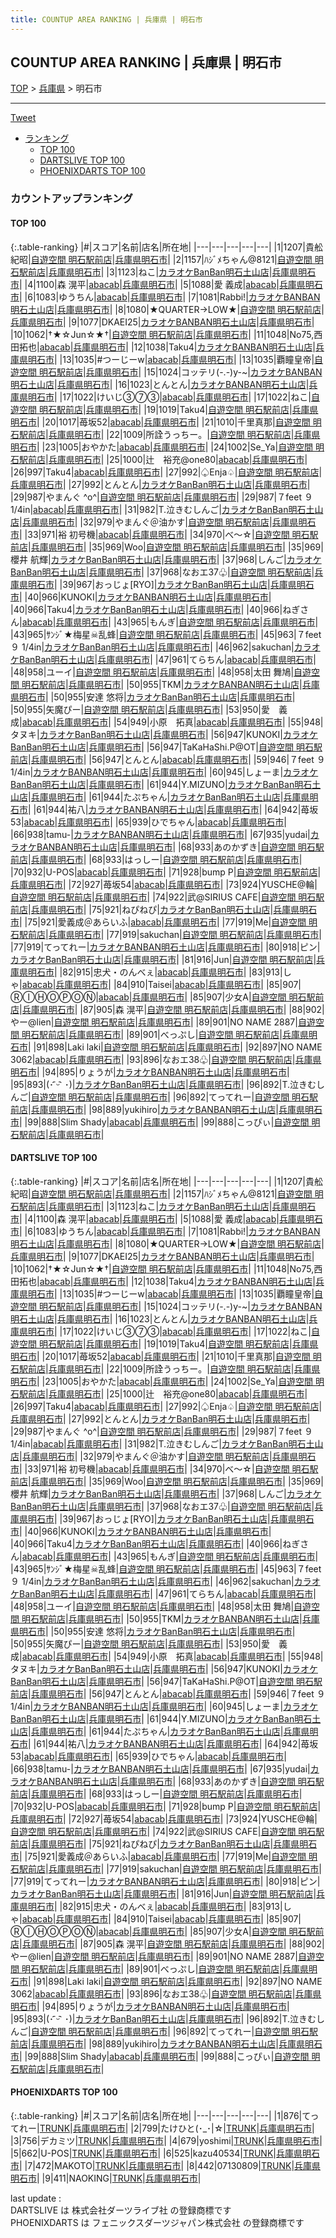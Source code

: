 ```yaml
---
title: COUNTUP AREA RANKING | 兵庫県 | 明石市
---
```

## COUNTUP AREA RANKING | 兵庫県 | 明石市

[TOP](/darts/rank/) > [兵庫県](/darts/rank/兵庫県/) > 明石市

___

<a href="https://twitter.com/share?ref_src=twsrc%5Etfw" data-text="COUNTUP AREA RANKING | 兵庫県明石市" class="twitter-share-button" data-hashtags="DARTSLIVE,PHOENIXDARTS,darts,ダーツ" data-show-count="false">Tweet</a>

* [ランキング](#カウントアップランキング)
    * [TOP 100](#top-100)
    * [DARTSLIVE TOP 100](#dartslive-top-100)
    * [PHOENIXDARTS TOP 100](#phoenixdarts-top-100)

### カウントアップランキング

#### TOP 100



{:.table-ranking}
|#|スコア|名前|店名|所在地|
|---|---|---|---|---|
|1|1207|<span class="rank-name-dl">貴舩紀昭</span>|<a href="https://search.dartslive.com/jp/shop/cf31be5b9eb2e6595f9f3321c1147265">自遊空間 明石駅前店</a>|<a href="/darts/rank/兵庫県/明石市">兵庫県明石市</a>|
|2|1157|<span class="rank-name-dl">ﾊｼﾞﾒちゃん@8121</span>|<a href="https://search.dartslive.com/jp/shop/cf31be5b9eb2e6595f9f3321c1147265">自遊空間 明石駅前店</a>|<a href="/darts/rank/兵庫県/明石市">兵庫県明石市</a>|
|3|1123|<span class="rank-name-dl">ねこ</span>|<a href="https://search.dartslive.com/jp/shop/b8350ee990ae59d50d9b047a20a7ba1e">カラオケBanBan明石土山店</a>|<a href="/darts/rank/兵庫県/明石市">兵庫県明石市</a>|
|4|1100|<span class="rank-name-dl">森 滉平</span>|<a href="https://search.dartslive.com/jp/shop/890ea0449c89582f58d385ea46352d8f">abacab</a>|<a href="/darts/rank/兵庫県/明石市">兵庫県明石市</a>|
|5|1088|<span class="rank-name-dl">愛 義成</span>|<a href="https://search.dartslive.com/jp/shop/890ea0449c89582f58d385ea46352d8f">abacab</a>|<a href="/darts/rank/兵庫県/明石市">兵庫県明石市</a>|
|6|1083|<span class="rank-name-dl">ゆうちん</span>|<a href="https://search.dartslive.com/jp/shop/890ea0449c89582f58d385ea46352d8f">abacab</a>|<a href="/darts/rank/兵庫県/明石市">兵庫県明石市</a>|
|7|1081|<span class="rank-name-dl">Rabbi!</span>|<a href="https://search.dartslive.com/jp/shop/b8350ee990ae59d50d9b047a20a7ba1e">カラオケBANBAN明石土山店</a>|<a href="/darts/rank/兵庫県/明石市">兵庫県明石市</a>|
|8|1080|<span class="rank-name-dl">★QUARTER→LOW★</span>|<a href="https://search.dartslive.com/jp/shop/cf31be5b9eb2e6595f9f3321c1147265">自遊空間 明石駅前店</a>|<a href="/darts/rank/兵庫県/明石市">兵庫県明石市</a>|
|9|1077|<span class="rank-name-dl">DKAEI25</span>|<a href="https://search.dartslive.com/jp/shop/b8350ee990ae59d50d9b047a20a7ba1e">カラオケBANBAN明石土山店</a>|<a href="/darts/rank/兵庫県/明石市">兵庫県明石市</a>|
|10|1062|<span class="rank-name-dl">†★☆Jun☆★†</span>|<a href="https://search.dartslive.com/jp/shop/cf31be5b9eb2e6595f9f3321c1147265">自遊空間 明石駅前店</a>|<a href="/darts/rank/兵庫県/明石市">兵庫県明石市</a>|
|11|1048|<span class="rank-name-dl">No75,西田拓也</span>|<a href="https://search.dartslive.com/jp/shop/890ea0449c89582f58d385ea46352d8f">abacab</a>|<a href="/darts/rank/兵庫県/明石市">兵庫県明石市</a>|
|12|1038|<span class="rank-name-dl">Taku4</span>|<a href="https://search.dartslive.com/jp/shop/b8350ee990ae59d50d9b047a20a7ba1e">カラオケBANBAN明石土山店</a>|<a href="/darts/rank/兵庫県/明石市">兵庫県明石市</a>|
|13|1035|<span class="rank-name-dl">#つーじーw</span>|<a href="https://search.dartslive.com/jp/shop/890ea0449c89582f58d385ea46352d8f">abacab</a>|<a href="/darts/rank/兵庫県/明石市">兵庫県明石市</a>|
|13|1035|<span class="rank-name-dl">覇瞳皇帝</span>|<a href="https://search.dartslive.com/jp/shop/cf31be5b9eb2e6595f9f3321c1147265">自遊空間 明石駅前店</a>|<a href="/darts/rank/兵庫県/明石市">兵庫県明石市</a>|
|15|1024|<span class="rank-name-dl">コッテリ(-.-)y-~</span>|<a href="https://search.dartslive.com/jp/shop/b8350ee990ae59d50d9b047a20a7ba1e">カラオケBANBAN明石土山店</a>|<a href="/darts/rank/兵庫県/明石市">兵庫県明石市</a>|
|16|1023|<span class="rank-name-dl">とんとん</span>|<a href="https://search.dartslive.com/jp/shop/b8350ee990ae59d50d9b047a20a7ba1e">カラオケBANBAN明石土山店</a>|<a href="/darts/rank/兵庫県/明石市">兵庫県明石市</a>|
|17|1022|<span class="rank-name-dl">けいじ③⑦③</span>|<a href="https://search.dartslive.com/jp/shop/890ea0449c89582f58d385ea46352d8f">abacab</a>|<a href="/darts/rank/兵庫県/明石市">兵庫県明石市</a>|
|17|1022|<span class="rank-name-dl">ねこ</span>|<a href="https://search.dartslive.com/jp/shop/cf31be5b9eb2e6595f9f3321c1147265">自遊空間 明石駅前店</a>|<a href="/darts/rank/兵庫県/明石市">兵庫県明石市</a>|
|19|1019|<span class="rank-name-dl">Taku4</span>|<a href="https://search.dartslive.com/jp/shop/cf31be5b9eb2e6595f9f3321c1147265">自遊空間 明石駅前店</a>|<a href="/darts/rank/兵庫県/明石市">兵庫県明石市</a>|
|20|1017|<span class="rank-name-dl">苺坂52</span>|<a href="https://search.dartslive.com/jp/shop/890ea0449c89582f58d385ea46352d8f">abacab</a>|<a href="/darts/rank/兵庫県/明石市">兵庫県明石市</a>|
|21|1010|<span class="rank-name-dl">千里真那</span>|<a href="https://search.dartslive.com/jp/shop/cf31be5b9eb2e6595f9f3321c1147265">自遊空間 明石駅前店</a>|<a href="/darts/rank/兵庫県/明石市">兵庫県明石市</a>|
|22|1009|<span class="rank-name-dl">所詮うっちー。</span>|<a href="https://search.dartslive.com/jp/shop/cf31be5b9eb2e6595f9f3321c1147265">自遊空間 明石駅前店</a>|<a href="/darts/rank/兵庫県/明石市">兵庫県明石市</a>|
|23|1005|<span class="rank-name-dl">おやかた</span>|<a href="https://search.dartslive.com/jp/shop/890ea0449c89582f58d385ea46352d8f">abacab</a>|<a href="/darts/rank/兵庫県/明石市">兵庫県明石市</a>|
|24|1002|<span class="rank-name-dl">Se_Ya</span>|<a href="https://search.dartslive.com/jp/shop/cf31be5b9eb2e6595f9f3321c1147265">自遊空間 明石駅前店</a>|<a href="/darts/rank/兵庫県/明石市">兵庫県明石市</a>|
|25|1000|<span class="rank-name-dl">辻　裕充@one80</span>|<a href="https://search.dartslive.com/jp/shop/890ea0449c89582f58d385ea46352d8f">abacab</a>|<a href="/darts/rank/兵庫県/明石市">兵庫県明石市</a>|
|26|997|<span class="rank-name-dl">Taku4</span>|<a href="https://search.dartslive.com/jp/shop/890ea0449c89582f58d385ea46352d8f">abacab</a>|<a href="/darts/rank/兵庫県/明石市">兵庫県明石市</a>|
|27|992|<span class="rank-name-dl">♤Enja♤</span>|<a href="https://search.dartslive.com/jp/shop/cf31be5b9eb2e6595f9f3321c1147265">自遊空間 明石駅前店</a>|<a href="/darts/rank/兵庫県/明石市">兵庫県明石市</a>|
|27|992|<span class="rank-name-dl">とんとん</span>|<a href="https://search.dartslive.com/jp/shop/b8350ee990ae59d50d9b047a20a7ba1e">カラオケBanBan明石土山店</a>|<a href="/darts/rank/兵庫県/明石市">兵庫県明石市</a>|
|29|987|<span class="rank-name-dl">やまんぐ ^o^</span>|<a href="https://search.dartslive.com/jp/shop/cf31be5b9eb2e6595f9f3321c1147265">自遊空間 明石駅前店</a>|<a href="/darts/rank/兵庫県/明石市">兵庫県明石市</a>|
|29|987|<span class="rank-name-dl">７feet ９ 1/4in</span>|<a href="https://search.dartslive.com/jp/shop/890ea0449c89582f58d385ea46352d8f">abacab</a>|<a href="/darts/rank/兵庫県/明石市">兵庫県明石市</a>|
|31|982|<span class="rank-name-dl">T.泣きむしんご</span>|<a href="https://search.dartslive.com/jp/shop/b8350ee990ae59d50d9b047a20a7ba1e">カラオケBanBan明石土山店</a>|<a href="/darts/rank/兵庫県/明石市">兵庫県明石市</a>|
|32|979|<span class="rank-name-dl">やまんぐ＠油かす</span>|<a href="https://search.dartslive.com/jp/shop/cf31be5b9eb2e6595f9f3321c1147265">自遊空間 明石駅前店</a>|<a href="/darts/rank/兵庫県/明石市">兵庫県明石市</a>|
|33|971|<span class="rank-name-dl">裕 初号機</span>|<a href="https://search.dartslive.com/jp/shop/890ea0449c89582f58d385ea46352d8f">abacab</a>|<a href="/darts/rank/兵庫県/明石市">兵庫県明石市</a>|
|34|970|<span class="rank-name-dl">べ～☆</span>|<a href="https://search.dartslive.com/jp/shop/cf31be5b9eb2e6595f9f3321c1147265">自遊空間 明石駅前店</a>|<a href="/darts/rank/兵庫県/明石市">兵庫県明石市</a>|
|35|969|<span class="rank-name-dl">Woo</span>|<a href="https://search.dartslive.com/jp/shop/cf31be5b9eb2e6595f9f3321c1147265">自遊空間 明石駅前店</a>|<a href="/darts/rank/兵庫県/明石市">兵庫県明石市</a>|
|35|969|<span class="rank-name-dl">櫻井 航輝</span>|<a href="https://search.dartslive.com/jp/shop/b8350ee990ae59d50d9b047a20a7ba1e">カラオケBanBan明石土山店</a>|<a href="/darts/rank/兵庫県/明石市">兵庫県明石市</a>|
|37|968|<span class="rank-name-dl">しんご</span>|<a href="https://search.dartslive.com/jp/shop/b8350ee990ae59d50d9b047a20a7ba1e">カラオケBanBan明石土山店</a>|<a href="/darts/rank/兵庫県/明石市">兵庫県明石市</a>|
|37|968|<span class="rank-name-dl">なおエ37♧</span>|<a href="https://search.dartslive.com/jp/shop/cf31be5b9eb2e6595f9f3321c1147265">自遊空間 明石駅前店</a>|<a href="/darts/rank/兵庫県/明石市">兵庫県明石市</a>|
|39|967|<span class="rank-name-dl">おっじょ[RYO]</span>|<a href="https://search.dartslive.com/jp/shop/b8350ee990ae59d50d9b047a20a7ba1e">カラオケBanBan明石土山店</a>|<a href="/darts/rank/兵庫県/明石市">兵庫県明石市</a>|
|40|966|<span class="rank-name-dl">KUNOKI</span>|<a href="https://search.dartslive.com/jp/shop/b8350ee990ae59d50d9b047a20a7ba1e">カラオケBANBAN明石土山店</a>|<a href="/darts/rank/兵庫県/明石市">兵庫県明石市</a>|
|40|966|<span class="rank-name-dl">Taku4</span>|<a href="https://search.dartslive.com/jp/shop/b8350ee990ae59d50d9b047a20a7ba1e">カラオケBanBan明石土山店</a>|<a href="/darts/rank/兵庫県/明石市">兵庫県明石市</a>|
|40|966|<span class="rank-name-dl">ねぎさん</span>|<a href="https://search.dartslive.com/jp/shop/890ea0449c89582f58d385ea46352d8f">abacab</a>|<a href="/darts/rank/兵庫県/明石市">兵庫県明石市</a>|
|43|965|<span class="rank-name-dl">もんぎ</span>|<a href="https://search.dartslive.com/jp/shop/cf31be5b9eb2e6595f9f3321c1147265">自遊空間 明石駅前店</a>|<a href="/darts/rank/兵庫県/明石市">兵庫県明石市</a>|
|43|965|<span class="rank-name-dl">ｻﾝｼﾞ★梅星☠乱蜂</span>|<a href="https://search.dartslive.com/jp/shop/cf31be5b9eb2e6595f9f3321c1147265">自遊空間 明石駅前店</a>|<a href="/darts/rank/兵庫県/明石市">兵庫県明石市</a>|
|45|963|<span class="rank-name-dl">７feet ９ 1/4in</span>|<a href="https://search.dartslive.com/jp/shop/b8350ee990ae59d50d9b047a20a7ba1e">カラオケBanBan明石土山店</a>|<a href="/darts/rank/兵庫県/明石市">兵庫県明石市</a>|
|46|962|<span class="rank-name-dl">sakuchan</span>|<a href="https://search.dartslive.com/jp/shop/b8350ee990ae59d50d9b047a20a7ba1e">カラオケBanBan明石土山店</a>|<a href="/darts/rank/兵庫県/明石市">兵庫県明石市</a>|
|47|961|<span class="rank-name-dl">てらちん</span>|<a href="https://search.dartslive.com/jp/shop/890ea0449c89582f58d385ea46352d8f">abacab</a>|<a href="/darts/rank/兵庫県/明石市">兵庫県明石市</a>|
|48|958|<span class="rank-name-dl">ユーイ</span>|<a href="https://search.dartslive.com/jp/shop/cf31be5b9eb2e6595f9f3321c1147265">自遊空間 明石駅前店</a>|<a href="/darts/rank/兵庫県/明石市">兵庫県明石市</a>|
|48|958|<span class="rank-name-dl">太田 舞鳩</span>|<a href="https://search.dartslive.com/jp/shop/cf31be5b9eb2e6595f9f3321c1147265">自遊空間 明石駅前店</a>|<a href="/darts/rank/兵庫県/明石市">兵庫県明石市</a>|
|50|955|<span class="rank-name-dl">TKM</span>|<a href="https://search.dartslive.com/jp/shop/b8350ee990ae59d50d9b047a20a7ba1e">カラオケBANBAN明石土山店</a>|<a href="/darts/rank/兵庫県/明石市">兵庫県明石市</a>|
|50|955|<span class="rank-name-dl">安達 悠将</span>|<a href="https://search.dartslive.com/jp/shop/b8350ee990ae59d50d9b047a20a7ba1e">カラオケBanBan明石土山店</a>|<a href="/darts/rank/兵庫県/明石市">兵庫県明石市</a>|
|50|955|<span class="rank-name-dl">矢魔ぴー</span>|<a href="https://search.dartslive.com/jp/shop/cf31be5b9eb2e6595f9f3321c1147265">自遊空間 明石駅前店</a>|<a href="/darts/rank/兵庫県/明石市">兵庫県明石市</a>|
|53|950|<span class="rank-name-dl">愛　義成</span>|<a href="https://search.dartslive.com/jp/shop/890ea0449c89582f58d385ea46352d8f">abacab</a>|<a href="/darts/rank/兵庫県/明石市">兵庫県明石市</a>|
|54|949|<span class="rank-name-dl">小原　拓真</span>|<a href="https://search.dartslive.com/jp/shop/890ea0449c89582f58d385ea46352d8f">abacab</a>|<a href="/darts/rank/兵庫県/明石市">兵庫県明石市</a>|
|55|948|<span class="rank-name-dl">タヌキ</span>|<a href="https://search.dartslive.com/jp/shop/b8350ee990ae59d50d9b047a20a7ba1e">カラオケBanBan明石土山店</a>|<a href="/darts/rank/兵庫県/明石市">兵庫県明石市</a>|
|56|947|<span class="rank-name-dl">KUNOKI</span>|<a href="https://search.dartslive.com/jp/shop/b8350ee990ae59d50d9b047a20a7ba1e">カラオケBanBan明石土山店</a>|<a href="/darts/rank/兵庫県/明石市">兵庫県明石市</a>|
|56|947|<span class="rank-name-dl">TaKaHaShi.P@OT</span>|<a href="https://search.dartslive.com/jp/shop/cf31be5b9eb2e6595f9f3321c1147265">自遊空間 明石駅前店</a>|<a href="/darts/rank/兵庫県/明石市">兵庫県明石市</a>|
|56|947|<span class="rank-name-dl">とんとん</span>|<a href="https://search.dartslive.com/jp/shop/890ea0449c89582f58d385ea46352d8f">abacab</a>|<a href="/darts/rank/兵庫県/明石市">兵庫県明石市</a>|
|59|946|<span class="rank-name-dl">７feet ９ 1/4in</span>|<a href="https://search.dartslive.com/jp/shop/b8350ee990ae59d50d9b047a20a7ba1e">カラオケBANBAN明石土山店</a>|<a href="/darts/rank/兵庫県/明石市">兵庫県明石市</a>|
|60|945|<span class="rank-name-dl">しょーま</span>|<a href="https://search.dartslive.com/jp/shop/b8350ee990ae59d50d9b047a20a7ba1e">カラオケBanBan明石土山店</a>|<a href="/darts/rank/兵庫県/明石市">兵庫県明石市</a>|
|61|944|<span class="rank-name-dl">Y.MIZUNO</span>|<a href="https://search.dartslive.com/jp/shop/b8350ee990ae59d50d9b047a20a7ba1e">カラオケBanBan明石土山店</a>|<a href="/darts/rank/兵庫県/明石市">兵庫県明石市</a>|
|61|944|<span class="rank-name-dl">たぷちゃん</span>|<a href="https://search.dartslive.com/jp/shop/b8350ee990ae59d50d9b047a20a7ba1e">カラオケBanBan明石土山店</a>|<a href="/darts/rank/兵庫県/明石市">兵庫県明石市</a>|
|61|944|<span class="rank-name-dl">祐八</span>|<a href="https://search.dartslive.com/jp/shop/b8350ee990ae59d50d9b047a20a7ba1e">カラオケBANBAN明石土山店</a>|<a href="/darts/rank/兵庫県/明石市">兵庫県明石市</a>|
|64|942|<span class="rank-name-dl">苺坂53</span>|<a href="https://search.dartslive.com/jp/shop/890ea0449c89582f58d385ea46352d8f">abacab</a>|<a href="/darts/rank/兵庫県/明石市">兵庫県明石市</a>|
|65|939|<span class="rank-name-dl">ひでちゃん</span>|<a href="https://search.dartslive.com/jp/shop/890ea0449c89582f58d385ea46352d8f">abacab</a>|<a href="/darts/rank/兵庫県/明石市">兵庫県明石市</a>|
|66|938|<span class="rank-name-dl">tamu-</span>|<a href="https://search.dartslive.com/jp/shop/b8350ee990ae59d50d9b047a20a7ba1e">カラオケBANBAN明石土山店</a>|<a href="/darts/rank/兵庫県/明石市">兵庫県明石市</a>|
|67|935|<span class="rank-name-dl">yudai</span>|<a href="https://search.dartslive.com/jp/shop/b8350ee990ae59d50d9b047a20a7ba1e">カラオケBANBAN明石土山店</a>|<a href="/darts/rank/兵庫県/明石市">兵庫県明石市</a>|
|68|933|<span class="rank-name-dl">あのかずき</span>|<a href="https://search.dartslive.com/jp/shop/cf31be5b9eb2e6595f9f3321c1147265">自遊空間 明石駅前店</a>|<a href="/darts/rank/兵庫県/明石市">兵庫県明石市</a>|
|68|933|<span class="rank-name-dl">はっしー</span>|<a href="https://search.dartslive.com/jp/shop/cf31be5b9eb2e6595f9f3321c1147265">自遊空間 明石駅前店</a>|<a href="/darts/rank/兵庫県/明石市">兵庫県明石市</a>|
|70|932|<span class="rank-name-dl">U-POS</span>|<a href="https://search.dartslive.com/jp/shop/890ea0449c89582f58d385ea46352d8f">abacab</a>|<a href="/darts/rank/兵庫県/明石市">兵庫県明石市</a>|
|71|928|<span class="rank-name-dl">bump P</span>|<a href="https://search.dartslive.com/jp/shop/cf31be5b9eb2e6595f9f3321c1147265">自遊空間 明石駅前店</a>|<a href="/darts/rank/兵庫県/明石市">兵庫県明石市</a>|
|72|927|<span class="rank-name-dl">苺坂54</span>|<a href="https://search.dartslive.com/jp/shop/890ea0449c89582f58d385ea46352d8f">abacab</a>|<a href="/darts/rank/兵庫県/明石市">兵庫県明石市</a>|
|73|924|<span class="rank-name-dl">YUSCHE@輪</span>|<a href="https://search.dartslive.com/jp/shop/cf31be5b9eb2e6595f9f3321c1147265">自遊空間 明石駅前店</a>|<a href="/darts/rank/兵庫県/明石市">兵庫県明石市</a>|
|74|922|<span class="rank-name-dl">武@SIRIUS CAFE</span>|<a href="https://search.dartslive.com/jp/shop/cf31be5b9eb2e6595f9f3321c1147265">自遊空間 明石駅前店</a>|<a href="/darts/rank/兵庫県/明石市">兵庫県明石市</a>|
|75|921|<span class="rank-name-dl">ねぴねぴ</span>|<a href="https://search.dartslive.com/jp/shop/b8350ee990ae59d50d9b047a20a7ba1e">カラオケBanBan明石土山店</a>|<a href="/darts/rank/兵庫県/明石市">兵庫県明石市</a>|
|75|921|<span class="rank-name-dl">愛義成＠あらいふ</span>|<a href="https://search.dartslive.com/jp/shop/890ea0449c89582f58d385ea46352d8f">abacab</a>|<a href="/darts/rank/兵庫県/明石市">兵庫県明石市</a>|
|77|919|<span class="rank-name-dl">Me</span>|<a href="https://search.dartslive.com/jp/shop/cf31be5b9eb2e6595f9f3321c1147265">自遊空間 明石駅前店</a>|<a href="/darts/rank/兵庫県/明石市">兵庫県明石市</a>|
|77|919|<span class="rank-name-dl">sakuchan</span>|<a href="https://search.dartslive.com/jp/shop/cf31be5b9eb2e6595f9f3321c1147265">自遊空間 明石駅前店</a>|<a href="/darts/rank/兵庫県/明石市">兵庫県明石市</a>|
|77|919|<span class="rank-name-dl">てってれー</span>|<a href="https://search.dartslive.com/jp/shop/b8350ee990ae59d50d9b047a20a7ba1e">カラオケBANBAN明石土山店</a>|<a href="/darts/rank/兵庫県/明石市">兵庫県明石市</a>|
|80|918|<span class="rank-name-dl">ピン</span>|<a href="https://search.dartslive.com/jp/shop/b8350ee990ae59d50d9b047a20a7ba1e">カラオケBanBan明石土山店</a>|<a href="/darts/rank/兵庫県/明石市">兵庫県明石市</a>|
|81|916|<span class="rank-name-dl">Jun</span>|<a href="https://search.dartslive.com/jp/shop/cf31be5b9eb2e6595f9f3321c1147265">自遊空間 明石駅前店</a>|<a href="/darts/rank/兵庫県/明石市">兵庫県明石市</a>|
|82|915|<span class="rank-name-dl">忠犬・のんべぇ</span>|<a href="https://search.dartslive.com/jp/shop/890ea0449c89582f58d385ea46352d8f">abacab</a>|<a href="/darts/rank/兵庫県/明石市">兵庫県明石市</a>|
|83|913|<span class="rank-name-dl">しゃ</span>|<a href="https://search.dartslive.com/jp/shop/890ea0449c89582f58d385ea46352d8f">abacab</a>|<a href="/darts/rank/兵庫県/明石市">兵庫県明石市</a>|
|84|910|<span class="rank-name-dl">Taisei</span>|<a href="https://search.dartslive.com/jp/shop/890ea0449c89582f58d385ea46352d8f">abacab</a>|<a href="/darts/rank/兵庫県/明石市">兵庫県明石市</a>|
|85|907|<span class="rank-name-dl">ⓇⒾⒽⓄⓅⓄⓃ</span>|<a href="https://search.dartslive.com/jp/shop/890ea0449c89582f58d385ea46352d8f">abacab</a>|<a href="/darts/rank/兵庫県/明石市">兵庫県明石市</a>|
|85|907|<span class="rank-name-dl">少女A</span>|<a href="https://search.dartslive.com/jp/shop/cf31be5b9eb2e6595f9f3321c1147265">自遊空間 明石駅前店</a>|<a href="/darts/rank/兵庫県/明石市">兵庫県明石市</a>|
|87|905|<span class="rank-name-dl">森 滉平</span>|<a href="https://search.dartslive.com/jp/shop/cf31be5b9eb2e6595f9f3321c1147265">自遊空間 明石駅前店</a>|<a href="/darts/rank/兵庫県/明石市">兵庫県明石市</a>|
|88|902|<span class="rank-name-dl">やー@lien</span>|<a href="https://search.dartslive.com/jp/shop/cf31be5b9eb2e6595f9f3321c1147265">自遊空間 明石駅前店</a>|<a href="/darts/rank/兵庫県/明石市">兵庫県明石市</a>|
|89|901|<span class="rank-name-dl">NO NAME 2887</span>|<a href="https://search.dartslive.com/jp/shop/cf31be5b9eb2e6595f9f3321c1147265">自遊空間 明石駅前店</a>|<a href="/darts/rank/兵庫県/明石市">兵庫県明石市</a>|
|89|901|<span class="rank-name-dl">べっぷし</span>|<a href="https://search.dartslive.com/jp/shop/cf31be5b9eb2e6595f9f3321c1147265">自遊空間 明石駅前店</a>|<a href="/darts/rank/兵庫県/明石市">兵庫県明石市</a>|
|91|898|<span class="rank-name-dl">Laki laki</span>|<a href="https://search.dartslive.com/jp/shop/cf31be5b9eb2e6595f9f3321c1147265">自遊空間 明石駅前店</a>|<a href="/darts/rank/兵庫県/明石市">兵庫県明石市</a>|
|92|897|<span class="rank-name-dl">NO NAME 3062</span>|<a href="https://search.dartslive.com/jp/shop/890ea0449c89582f58d385ea46352d8f">abacab</a>|<a href="/darts/rank/兵庫県/明石市">兵庫県明石市</a>|
|93|896|<span class="rank-name-dl">なおエ38♧</span>|<a href="https://search.dartslive.com/jp/shop/cf31be5b9eb2e6595f9f3321c1147265">自遊空間 明石駅前店</a>|<a href="/darts/rank/兵庫県/明石市">兵庫県明石市</a>|
|94|895|<span class="rank-name-dl">りょうが</span>|<a href="https://search.dartslive.com/jp/shop/b8350ee990ae59d50d9b047a20a7ba1e">カラオケBANBAN明石土山店</a>|<a href="/darts/rank/兵庫県/明石市">兵庫県明石市</a>|
|95|893|<span class="rank-name-dl">(･ ᷇ᵕ ᷆ ･)</span>|<a href="https://search.dartslive.com/jp/shop/b8350ee990ae59d50d9b047a20a7ba1e">カラオケBanBan明石土山店</a>|<a href="/darts/rank/兵庫県/明石市">兵庫県明石市</a>|
|96|892|<span class="rank-name-dl">T.泣きむしんご</span>|<a href="https://search.dartslive.com/jp/shop/cf31be5b9eb2e6595f9f3321c1147265">自遊空間 明石駅前店</a>|<a href="/darts/rank/兵庫県/明石市">兵庫県明石市</a>|
|96|892|<span class="rank-name-dl">てってれー</span>|<a href="https://search.dartslive.com/jp/shop/cf31be5b9eb2e6595f9f3321c1147265">自遊空間 明石駅前店</a>|<a href="/darts/rank/兵庫県/明石市">兵庫県明石市</a>|
|98|889|<span class="rank-name-dl">yukihiro</span>|<a href="https://search.dartslive.com/jp/shop/b8350ee990ae59d50d9b047a20a7ba1e">カラオケBANBAN明石土山店</a>|<a href="/darts/rank/兵庫県/明石市">兵庫県明石市</a>|
|99|888|<span class="rank-name-dl">Slim Shady</span>|<a href="https://search.dartslive.com/jp/shop/890ea0449c89582f58d385ea46352d8f">abacab</a>|<a href="/darts/rank/兵庫県/明石市">兵庫県明石市</a>|
|99|888|<span class="rank-name-dl">こっぴぃ</span>|<a href="https://search.dartslive.com/jp/shop/cf31be5b9eb2e6595f9f3321c1147265">自遊空間 明石駅前店</a>|<a href="/darts/rank/兵庫県/明石市">兵庫県明石市</a>|


#### DARTSLIVE TOP 100



{:.table-ranking}
|#|スコア|名前|店名|所在地|
|---|---|---|---|---|
|1|1207|<span class="rank-name-dl">貴舩紀昭</span>|<a href="https://search.dartslive.com/jp/shop/cf31be5b9eb2e6595f9f3321c1147265">自遊空間 明石駅前店</a>|<a href="/darts/rank/兵庫県/明石市">兵庫県明石市</a>|
|2|1157|<span class="rank-name-dl">ﾊｼﾞﾒちゃん@8121</span>|<a href="https://search.dartslive.com/jp/shop/cf31be5b9eb2e6595f9f3321c1147265">自遊空間 明石駅前店</a>|<a href="/darts/rank/兵庫県/明石市">兵庫県明石市</a>|
|3|1123|<span class="rank-name-dl">ねこ</span>|<a href="https://search.dartslive.com/jp/shop/b8350ee990ae59d50d9b047a20a7ba1e">カラオケBanBan明石土山店</a>|<a href="/darts/rank/兵庫県/明石市">兵庫県明石市</a>|
|4|1100|<span class="rank-name-dl">森 滉平</span>|<a href="https://search.dartslive.com/jp/shop/890ea0449c89582f58d385ea46352d8f">abacab</a>|<a href="/darts/rank/兵庫県/明石市">兵庫県明石市</a>|
|5|1088|<span class="rank-name-dl">愛 義成</span>|<a href="https://search.dartslive.com/jp/shop/890ea0449c89582f58d385ea46352d8f">abacab</a>|<a href="/darts/rank/兵庫県/明石市">兵庫県明石市</a>|
|6|1083|<span class="rank-name-dl">ゆうちん</span>|<a href="https://search.dartslive.com/jp/shop/890ea0449c89582f58d385ea46352d8f">abacab</a>|<a href="/darts/rank/兵庫県/明石市">兵庫県明石市</a>|
|7|1081|<span class="rank-name-dl">Rabbi!</span>|<a href="https://search.dartslive.com/jp/shop/b8350ee990ae59d50d9b047a20a7ba1e">カラオケBANBAN明石土山店</a>|<a href="/darts/rank/兵庫県/明石市">兵庫県明石市</a>|
|8|1080|<span class="rank-name-dl">★QUARTER→LOW★</span>|<a href="https://search.dartslive.com/jp/shop/cf31be5b9eb2e6595f9f3321c1147265">自遊空間 明石駅前店</a>|<a href="/darts/rank/兵庫県/明石市">兵庫県明石市</a>|
|9|1077|<span class="rank-name-dl">DKAEI25</span>|<a href="https://search.dartslive.com/jp/shop/b8350ee990ae59d50d9b047a20a7ba1e">カラオケBANBAN明石土山店</a>|<a href="/darts/rank/兵庫県/明石市">兵庫県明石市</a>|
|10|1062|<span class="rank-name-dl">†★☆Jun☆★†</span>|<a href="https://search.dartslive.com/jp/shop/cf31be5b9eb2e6595f9f3321c1147265">自遊空間 明石駅前店</a>|<a href="/darts/rank/兵庫県/明石市">兵庫県明石市</a>|
|11|1048|<span class="rank-name-dl">No75,西田拓也</span>|<a href="https://search.dartslive.com/jp/shop/890ea0449c89582f58d385ea46352d8f">abacab</a>|<a href="/darts/rank/兵庫県/明石市">兵庫県明石市</a>|
|12|1038|<span class="rank-name-dl">Taku4</span>|<a href="https://search.dartslive.com/jp/shop/b8350ee990ae59d50d9b047a20a7ba1e">カラオケBANBAN明石土山店</a>|<a href="/darts/rank/兵庫県/明石市">兵庫県明石市</a>|
|13|1035|<span class="rank-name-dl">#つーじーw</span>|<a href="https://search.dartslive.com/jp/shop/890ea0449c89582f58d385ea46352d8f">abacab</a>|<a href="/darts/rank/兵庫県/明石市">兵庫県明石市</a>|
|13|1035|<span class="rank-name-dl">覇瞳皇帝</span>|<a href="https://search.dartslive.com/jp/shop/cf31be5b9eb2e6595f9f3321c1147265">自遊空間 明石駅前店</a>|<a href="/darts/rank/兵庫県/明石市">兵庫県明石市</a>|
|15|1024|<span class="rank-name-dl">コッテリ(-.-)y-~</span>|<a href="https://search.dartslive.com/jp/shop/b8350ee990ae59d50d9b047a20a7ba1e">カラオケBANBAN明石土山店</a>|<a href="/darts/rank/兵庫県/明石市">兵庫県明石市</a>|
|16|1023|<span class="rank-name-dl">とんとん</span>|<a href="https://search.dartslive.com/jp/shop/b8350ee990ae59d50d9b047a20a7ba1e">カラオケBANBAN明石土山店</a>|<a href="/darts/rank/兵庫県/明石市">兵庫県明石市</a>|
|17|1022|<span class="rank-name-dl">けいじ③⑦③</span>|<a href="https://search.dartslive.com/jp/shop/890ea0449c89582f58d385ea46352d8f">abacab</a>|<a href="/darts/rank/兵庫県/明石市">兵庫県明石市</a>|
|17|1022|<span class="rank-name-dl">ねこ</span>|<a href="https://search.dartslive.com/jp/shop/cf31be5b9eb2e6595f9f3321c1147265">自遊空間 明石駅前店</a>|<a href="/darts/rank/兵庫県/明石市">兵庫県明石市</a>|
|19|1019|<span class="rank-name-dl">Taku4</span>|<a href="https://search.dartslive.com/jp/shop/cf31be5b9eb2e6595f9f3321c1147265">自遊空間 明石駅前店</a>|<a href="/darts/rank/兵庫県/明石市">兵庫県明石市</a>|
|20|1017|<span class="rank-name-dl">苺坂52</span>|<a href="https://search.dartslive.com/jp/shop/890ea0449c89582f58d385ea46352d8f">abacab</a>|<a href="/darts/rank/兵庫県/明石市">兵庫県明石市</a>|
|21|1010|<span class="rank-name-dl">千里真那</span>|<a href="https://search.dartslive.com/jp/shop/cf31be5b9eb2e6595f9f3321c1147265">自遊空間 明石駅前店</a>|<a href="/darts/rank/兵庫県/明石市">兵庫県明石市</a>|
|22|1009|<span class="rank-name-dl">所詮うっちー。</span>|<a href="https://search.dartslive.com/jp/shop/cf31be5b9eb2e6595f9f3321c1147265">自遊空間 明石駅前店</a>|<a href="/darts/rank/兵庫県/明石市">兵庫県明石市</a>|
|23|1005|<span class="rank-name-dl">おやかた</span>|<a href="https://search.dartslive.com/jp/shop/890ea0449c89582f58d385ea46352d8f">abacab</a>|<a href="/darts/rank/兵庫県/明石市">兵庫県明石市</a>|
|24|1002|<span class="rank-name-dl">Se_Ya</span>|<a href="https://search.dartslive.com/jp/shop/cf31be5b9eb2e6595f9f3321c1147265">自遊空間 明石駅前店</a>|<a href="/darts/rank/兵庫県/明石市">兵庫県明石市</a>|
|25|1000|<span class="rank-name-dl">辻　裕充@one80</span>|<a href="https://search.dartslive.com/jp/shop/890ea0449c89582f58d385ea46352d8f">abacab</a>|<a href="/darts/rank/兵庫県/明石市">兵庫県明石市</a>|
|26|997|<span class="rank-name-dl">Taku4</span>|<a href="https://search.dartslive.com/jp/shop/890ea0449c89582f58d385ea46352d8f">abacab</a>|<a href="/darts/rank/兵庫県/明石市">兵庫県明石市</a>|
|27|992|<span class="rank-name-dl">♤Enja♤</span>|<a href="https://search.dartslive.com/jp/shop/cf31be5b9eb2e6595f9f3321c1147265">自遊空間 明石駅前店</a>|<a href="/darts/rank/兵庫県/明石市">兵庫県明石市</a>|
|27|992|<span class="rank-name-dl">とんとん</span>|<a href="https://search.dartslive.com/jp/shop/b8350ee990ae59d50d9b047a20a7ba1e">カラオケBanBan明石土山店</a>|<a href="/darts/rank/兵庫県/明石市">兵庫県明石市</a>|
|29|987|<span class="rank-name-dl">やまんぐ ^o^</span>|<a href="https://search.dartslive.com/jp/shop/cf31be5b9eb2e6595f9f3321c1147265">自遊空間 明石駅前店</a>|<a href="/darts/rank/兵庫県/明石市">兵庫県明石市</a>|
|29|987|<span class="rank-name-dl">７feet ９ 1/4in</span>|<a href="https://search.dartslive.com/jp/shop/890ea0449c89582f58d385ea46352d8f">abacab</a>|<a href="/darts/rank/兵庫県/明石市">兵庫県明石市</a>|
|31|982|<span class="rank-name-dl">T.泣きむしんご</span>|<a href="https://search.dartslive.com/jp/shop/b8350ee990ae59d50d9b047a20a7ba1e">カラオケBanBan明石土山店</a>|<a href="/darts/rank/兵庫県/明石市">兵庫県明石市</a>|
|32|979|<span class="rank-name-dl">やまんぐ＠油かす</span>|<a href="https://search.dartslive.com/jp/shop/cf31be5b9eb2e6595f9f3321c1147265">自遊空間 明石駅前店</a>|<a href="/darts/rank/兵庫県/明石市">兵庫県明石市</a>|
|33|971|<span class="rank-name-dl">裕 初号機</span>|<a href="https://search.dartslive.com/jp/shop/890ea0449c89582f58d385ea46352d8f">abacab</a>|<a href="/darts/rank/兵庫県/明石市">兵庫県明石市</a>|
|34|970|<span class="rank-name-dl">べ～☆</span>|<a href="https://search.dartslive.com/jp/shop/cf31be5b9eb2e6595f9f3321c1147265">自遊空間 明石駅前店</a>|<a href="/darts/rank/兵庫県/明石市">兵庫県明石市</a>|
|35|969|<span class="rank-name-dl">Woo</span>|<a href="https://search.dartslive.com/jp/shop/cf31be5b9eb2e6595f9f3321c1147265">自遊空間 明石駅前店</a>|<a href="/darts/rank/兵庫県/明石市">兵庫県明石市</a>|
|35|969|<span class="rank-name-dl">櫻井 航輝</span>|<a href="https://search.dartslive.com/jp/shop/b8350ee990ae59d50d9b047a20a7ba1e">カラオケBanBan明石土山店</a>|<a href="/darts/rank/兵庫県/明石市">兵庫県明石市</a>|
|37|968|<span class="rank-name-dl">しんご</span>|<a href="https://search.dartslive.com/jp/shop/b8350ee990ae59d50d9b047a20a7ba1e">カラオケBanBan明石土山店</a>|<a href="/darts/rank/兵庫県/明石市">兵庫県明石市</a>|
|37|968|<span class="rank-name-dl">なおエ37♧</span>|<a href="https://search.dartslive.com/jp/shop/cf31be5b9eb2e6595f9f3321c1147265">自遊空間 明石駅前店</a>|<a href="/darts/rank/兵庫県/明石市">兵庫県明石市</a>|
|39|967|<span class="rank-name-dl">おっじょ[RYO]</span>|<a href="https://search.dartslive.com/jp/shop/b8350ee990ae59d50d9b047a20a7ba1e">カラオケBanBan明石土山店</a>|<a href="/darts/rank/兵庫県/明石市">兵庫県明石市</a>|
|40|966|<span class="rank-name-dl">KUNOKI</span>|<a href="https://search.dartslive.com/jp/shop/b8350ee990ae59d50d9b047a20a7ba1e">カラオケBANBAN明石土山店</a>|<a href="/darts/rank/兵庫県/明石市">兵庫県明石市</a>|
|40|966|<span class="rank-name-dl">Taku4</span>|<a href="https://search.dartslive.com/jp/shop/b8350ee990ae59d50d9b047a20a7ba1e">カラオケBanBan明石土山店</a>|<a href="/darts/rank/兵庫県/明石市">兵庫県明石市</a>|
|40|966|<span class="rank-name-dl">ねぎさん</span>|<a href="https://search.dartslive.com/jp/shop/890ea0449c89582f58d385ea46352d8f">abacab</a>|<a href="/darts/rank/兵庫県/明石市">兵庫県明石市</a>|
|43|965|<span class="rank-name-dl">もんぎ</span>|<a href="https://search.dartslive.com/jp/shop/cf31be5b9eb2e6595f9f3321c1147265">自遊空間 明石駅前店</a>|<a href="/darts/rank/兵庫県/明石市">兵庫県明石市</a>|
|43|965|<span class="rank-name-dl">ｻﾝｼﾞ★梅星☠乱蜂</span>|<a href="https://search.dartslive.com/jp/shop/cf31be5b9eb2e6595f9f3321c1147265">自遊空間 明石駅前店</a>|<a href="/darts/rank/兵庫県/明石市">兵庫県明石市</a>|
|45|963|<span class="rank-name-dl">７feet ９ 1/4in</span>|<a href="https://search.dartslive.com/jp/shop/b8350ee990ae59d50d9b047a20a7ba1e">カラオケBanBan明石土山店</a>|<a href="/darts/rank/兵庫県/明石市">兵庫県明石市</a>|
|46|962|<span class="rank-name-dl">sakuchan</span>|<a href="https://search.dartslive.com/jp/shop/b8350ee990ae59d50d9b047a20a7ba1e">カラオケBanBan明石土山店</a>|<a href="/darts/rank/兵庫県/明石市">兵庫県明石市</a>|
|47|961|<span class="rank-name-dl">てらちん</span>|<a href="https://search.dartslive.com/jp/shop/890ea0449c89582f58d385ea46352d8f">abacab</a>|<a href="/darts/rank/兵庫県/明石市">兵庫県明石市</a>|
|48|958|<span class="rank-name-dl">ユーイ</span>|<a href="https://search.dartslive.com/jp/shop/cf31be5b9eb2e6595f9f3321c1147265">自遊空間 明石駅前店</a>|<a href="/darts/rank/兵庫県/明石市">兵庫県明石市</a>|
|48|958|<span class="rank-name-dl">太田 舞鳩</span>|<a href="https://search.dartslive.com/jp/shop/cf31be5b9eb2e6595f9f3321c1147265">自遊空間 明石駅前店</a>|<a href="/darts/rank/兵庫県/明石市">兵庫県明石市</a>|
|50|955|<span class="rank-name-dl">TKM</span>|<a href="https://search.dartslive.com/jp/shop/b8350ee990ae59d50d9b047a20a7ba1e">カラオケBANBAN明石土山店</a>|<a href="/darts/rank/兵庫県/明石市">兵庫県明石市</a>|
|50|955|<span class="rank-name-dl">安達 悠将</span>|<a href="https://search.dartslive.com/jp/shop/b8350ee990ae59d50d9b047a20a7ba1e">カラオケBanBan明石土山店</a>|<a href="/darts/rank/兵庫県/明石市">兵庫県明石市</a>|
|50|955|<span class="rank-name-dl">矢魔ぴー</span>|<a href="https://search.dartslive.com/jp/shop/cf31be5b9eb2e6595f9f3321c1147265">自遊空間 明石駅前店</a>|<a href="/darts/rank/兵庫県/明石市">兵庫県明石市</a>|
|53|950|<span class="rank-name-dl">愛　義成</span>|<a href="https://search.dartslive.com/jp/shop/890ea0449c89582f58d385ea46352d8f">abacab</a>|<a href="/darts/rank/兵庫県/明石市">兵庫県明石市</a>|
|54|949|<span class="rank-name-dl">小原　拓真</span>|<a href="https://search.dartslive.com/jp/shop/890ea0449c89582f58d385ea46352d8f">abacab</a>|<a href="/darts/rank/兵庫県/明石市">兵庫県明石市</a>|
|55|948|<span class="rank-name-dl">タヌキ</span>|<a href="https://search.dartslive.com/jp/shop/b8350ee990ae59d50d9b047a20a7ba1e">カラオケBanBan明石土山店</a>|<a href="/darts/rank/兵庫県/明石市">兵庫県明石市</a>|
|56|947|<span class="rank-name-dl">KUNOKI</span>|<a href="https://search.dartslive.com/jp/shop/b8350ee990ae59d50d9b047a20a7ba1e">カラオケBanBan明石土山店</a>|<a href="/darts/rank/兵庫県/明石市">兵庫県明石市</a>|
|56|947|<span class="rank-name-dl">TaKaHaShi.P@OT</span>|<a href="https://search.dartslive.com/jp/shop/cf31be5b9eb2e6595f9f3321c1147265">自遊空間 明石駅前店</a>|<a href="/darts/rank/兵庫県/明石市">兵庫県明石市</a>|
|56|947|<span class="rank-name-dl">とんとん</span>|<a href="https://search.dartslive.com/jp/shop/890ea0449c89582f58d385ea46352d8f">abacab</a>|<a href="/darts/rank/兵庫県/明石市">兵庫県明石市</a>|
|59|946|<span class="rank-name-dl">７feet ９ 1/4in</span>|<a href="https://search.dartslive.com/jp/shop/b8350ee990ae59d50d9b047a20a7ba1e">カラオケBANBAN明石土山店</a>|<a href="/darts/rank/兵庫県/明石市">兵庫県明石市</a>|
|60|945|<span class="rank-name-dl">しょーま</span>|<a href="https://search.dartslive.com/jp/shop/b8350ee990ae59d50d9b047a20a7ba1e">カラオケBanBan明石土山店</a>|<a href="/darts/rank/兵庫県/明石市">兵庫県明石市</a>|
|61|944|<span class="rank-name-dl">Y.MIZUNO</span>|<a href="https://search.dartslive.com/jp/shop/b8350ee990ae59d50d9b047a20a7ba1e">カラオケBanBan明石土山店</a>|<a href="/darts/rank/兵庫県/明石市">兵庫県明石市</a>|
|61|944|<span class="rank-name-dl">たぷちゃん</span>|<a href="https://search.dartslive.com/jp/shop/b8350ee990ae59d50d9b047a20a7ba1e">カラオケBanBan明石土山店</a>|<a href="/darts/rank/兵庫県/明石市">兵庫県明石市</a>|
|61|944|<span class="rank-name-dl">祐八</span>|<a href="https://search.dartslive.com/jp/shop/b8350ee990ae59d50d9b047a20a7ba1e">カラオケBANBAN明石土山店</a>|<a href="/darts/rank/兵庫県/明石市">兵庫県明石市</a>|
|64|942|<span class="rank-name-dl">苺坂53</span>|<a href="https://search.dartslive.com/jp/shop/890ea0449c89582f58d385ea46352d8f">abacab</a>|<a href="/darts/rank/兵庫県/明石市">兵庫県明石市</a>|
|65|939|<span class="rank-name-dl">ひでちゃん</span>|<a href="https://search.dartslive.com/jp/shop/890ea0449c89582f58d385ea46352d8f">abacab</a>|<a href="/darts/rank/兵庫県/明石市">兵庫県明石市</a>|
|66|938|<span class="rank-name-dl">tamu-</span>|<a href="https://search.dartslive.com/jp/shop/b8350ee990ae59d50d9b047a20a7ba1e">カラオケBANBAN明石土山店</a>|<a href="/darts/rank/兵庫県/明石市">兵庫県明石市</a>|
|67|935|<span class="rank-name-dl">yudai</span>|<a href="https://search.dartslive.com/jp/shop/b8350ee990ae59d50d9b047a20a7ba1e">カラオケBANBAN明石土山店</a>|<a href="/darts/rank/兵庫県/明石市">兵庫県明石市</a>|
|68|933|<span class="rank-name-dl">あのかずき</span>|<a href="https://search.dartslive.com/jp/shop/cf31be5b9eb2e6595f9f3321c1147265">自遊空間 明石駅前店</a>|<a href="/darts/rank/兵庫県/明石市">兵庫県明石市</a>|
|68|933|<span class="rank-name-dl">はっしー</span>|<a href="https://search.dartslive.com/jp/shop/cf31be5b9eb2e6595f9f3321c1147265">自遊空間 明石駅前店</a>|<a href="/darts/rank/兵庫県/明石市">兵庫県明石市</a>|
|70|932|<span class="rank-name-dl">U-POS</span>|<a href="https://search.dartslive.com/jp/shop/890ea0449c89582f58d385ea46352d8f">abacab</a>|<a href="/darts/rank/兵庫県/明石市">兵庫県明石市</a>|
|71|928|<span class="rank-name-dl">bump P</span>|<a href="https://search.dartslive.com/jp/shop/cf31be5b9eb2e6595f9f3321c1147265">自遊空間 明石駅前店</a>|<a href="/darts/rank/兵庫県/明石市">兵庫県明石市</a>|
|72|927|<span class="rank-name-dl">苺坂54</span>|<a href="https://search.dartslive.com/jp/shop/890ea0449c89582f58d385ea46352d8f">abacab</a>|<a href="/darts/rank/兵庫県/明石市">兵庫県明石市</a>|
|73|924|<span class="rank-name-dl">YUSCHE@輪</span>|<a href="https://search.dartslive.com/jp/shop/cf31be5b9eb2e6595f9f3321c1147265">自遊空間 明石駅前店</a>|<a href="/darts/rank/兵庫県/明石市">兵庫県明石市</a>|
|74|922|<span class="rank-name-dl">武@SIRIUS CAFE</span>|<a href="https://search.dartslive.com/jp/shop/cf31be5b9eb2e6595f9f3321c1147265">自遊空間 明石駅前店</a>|<a href="/darts/rank/兵庫県/明石市">兵庫県明石市</a>|
|75|921|<span class="rank-name-dl">ねぴねぴ</span>|<a href="https://search.dartslive.com/jp/shop/b8350ee990ae59d50d9b047a20a7ba1e">カラオケBanBan明石土山店</a>|<a href="/darts/rank/兵庫県/明石市">兵庫県明石市</a>|
|75|921|<span class="rank-name-dl">愛義成＠あらいふ</span>|<a href="https://search.dartslive.com/jp/shop/890ea0449c89582f58d385ea46352d8f">abacab</a>|<a href="/darts/rank/兵庫県/明石市">兵庫県明石市</a>|
|77|919|<span class="rank-name-dl">Me</span>|<a href="https://search.dartslive.com/jp/shop/cf31be5b9eb2e6595f9f3321c1147265">自遊空間 明石駅前店</a>|<a href="/darts/rank/兵庫県/明石市">兵庫県明石市</a>|
|77|919|<span class="rank-name-dl">sakuchan</span>|<a href="https://search.dartslive.com/jp/shop/cf31be5b9eb2e6595f9f3321c1147265">自遊空間 明石駅前店</a>|<a href="/darts/rank/兵庫県/明石市">兵庫県明石市</a>|
|77|919|<span class="rank-name-dl">てってれー</span>|<a href="https://search.dartslive.com/jp/shop/b8350ee990ae59d50d9b047a20a7ba1e">カラオケBANBAN明石土山店</a>|<a href="/darts/rank/兵庫県/明石市">兵庫県明石市</a>|
|80|918|<span class="rank-name-dl">ピン</span>|<a href="https://search.dartslive.com/jp/shop/b8350ee990ae59d50d9b047a20a7ba1e">カラオケBanBan明石土山店</a>|<a href="/darts/rank/兵庫県/明石市">兵庫県明石市</a>|
|81|916|<span class="rank-name-dl">Jun</span>|<a href="https://search.dartslive.com/jp/shop/cf31be5b9eb2e6595f9f3321c1147265">自遊空間 明石駅前店</a>|<a href="/darts/rank/兵庫県/明石市">兵庫県明石市</a>|
|82|915|<span class="rank-name-dl">忠犬・のんべぇ</span>|<a href="https://search.dartslive.com/jp/shop/890ea0449c89582f58d385ea46352d8f">abacab</a>|<a href="/darts/rank/兵庫県/明石市">兵庫県明石市</a>|
|83|913|<span class="rank-name-dl">しゃ</span>|<a href="https://search.dartslive.com/jp/shop/890ea0449c89582f58d385ea46352d8f">abacab</a>|<a href="/darts/rank/兵庫県/明石市">兵庫県明石市</a>|
|84|910|<span class="rank-name-dl">Taisei</span>|<a href="https://search.dartslive.com/jp/shop/890ea0449c89582f58d385ea46352d8f">abacab</a>|<a href="/darts/rank/兵庫県/明石市">兵庫県明石市</a>|
|85|907|<span class="rank-name-dl">ⓇⒾⒽⓄⓅⓄⓃ</span>|<a href="https://search.dartslive.com/jp/shop/890ea0449c89582f58d385ea46352d8f">abacab</a>|<a href="/darts/rank/兵庫県/明石市">兵庫県明石市</a>|
|85|907|<span class="rank-name-dl">少女A</span>|<a href="https://search.dartslive.com/jp/shop/cf31be5b9eb2e6595f9f3321c1147265">自遊空間 明石駅前店</a>|<a href="/darts/rank/兵庫県/明石市">兵庫県明石市</a>|
|87|905|<span class="rank-name-dl">森 滉平</span>|<a href="https://search.dartslive.com/jp/shop/cf31be5b9eb2e6595f9f3321c1147265">自遊空間 明石駅前店</a>|<a href="/darts/rank/兵庫県/明石市">兵庫県明石市</a>|
|88|902|<span class="rank-name-dl">やー@lien</span>|<a href="https://search.dartslive.com/jp/shop/cf31be5b9eb2e6595f9f3321c1147265">自遊空間 明石駅前店</a>|<a href="/darts/rank/兵庫県/明石市">兵庫県明石市</a>|
|89|901|<span class="rank-name-dl">NO NAME 2887</span>|<a href="https://search.dartslive.com/jp/shop/cf31be5b9eb2e6595f9f3321c1147265">自遊空間 明石駅前店</a>|<a href="/darts/rank/兵庫県/明石市">兵庫県明石市</a>|
|89|901|<span class="rank-name-dl">べっぷし</span>|<a href="https://search.dartslive.com/jp/shop/cf31be5b9eb2e6595f9f3321c1147265">自遊空間 明石駅前店</a>|<a href="/darts/rank/兵庫県/明石市">兵庫県明石市</a>|
|91|898|<span class="rank-name-dl">Laki laki</span>|<a href="https://search.dartslive.com/jp/shop/cf31be5b9eb2e6595f9f3321c1147265">自遊空間 明石駅前店</a>|<a href="/darts/rank/兵庫県/明石市">兵庫県明石市</a>|
|92|897|<span class="rank-name-dl">NO NAME 3062</span>|<a href="https://search.dartslive.com/jp/shop/890ea0449c89582f58d385ea46352d8f">abacab</a>|<a href="/darts/rank/兵庫県/明石市">兵庫県明石市</a>|
|93|896|<span class="rank-name-dl">なおエ38♧</span>|<a href="https://search.dartslive.com/jp/shop/cf31be5b9eb2e6595f9f3321c1147265">自遊空間 明石駅前店</a>|<a href="/darts/rank/兵庫県/明石市">兵庫県明石市</a>|
|94|895|<span class="rank-name-dl">りょうが</span>|<a href="https://search.dartslive.com/jp/shop/b8350ee990ae59d50d9b047a20a7ba1e">カラオケBANBAN明石土山店</a>|<a href="/darts/rank/兵庫県/明石市">兵庫県明石市</a>|
|95|893|<span class="rank-name-dl">(･ ᷇ᵕ ᷆ ･)</span>|<a href="https://search.dartslive.com/jp/shop/b8350ee990ae59d50d9b047a20a7ba1e">カラオケBanBan明石土山店</a>|<a href="/darts/rank/兵庫県/明石市">兵庫県明石市</a>|
|96|892|<span class="rank-name-dl">T.泣きむしんご</span>|<a href="https://search.dartslive.com/jp/shop/cf31be5b9eb2e6595f9f3321c1147265">自遊空間 明石駅前店</a>|<a href="/darts/rank/兵庫県/明石市">兵庫県明石市</a>|
|96|892|<span class="rank-name-dl">てってれー</span>|<a href="https://search.dartslive.com/jp/shop/cf31be5b9eb2e6595f9f3321c1147265">自遊空間 明石駅前店</a>|<a href="/darts/rank/兵庫県/明石市">兵庫県明石市</a>|
|98|889|<span class="rank-name-dl">yukihiro</span>|<a href="https://search.dartslive.com/jp/shop/b8350ee990ae59d50d9b047a20a7ba1e">カラオケBANBAN明石土山店</a>|<a href="/darts/rank/兵庫県/明石市">兵庫県明石市</a>|
|99|888|<span class="rank-name-dl">Slim Shady</span>|<a href="https://search.dartslive.com/jp/shop/890ea0449c89582f58d385ea46352d8f">abacab</a>|<a href="/darts/rank/兵庫県/明石市">兵庫県明石市</a>|
|99|888|<span class="rank-name-dl">こっぴぃ</span>|<a href="https://search.dartslive.com/jp/shop/cf31be5b9eb2e6595f9f3321c1147265">自遊空間 明石駅前店</a>|<a href="/darts/rank/兵庫県/明石市">兵庫県明石市</a>|


#### PHOENIXDARTS TOP 100



{:.table-ranking}
|#|スコア|名前|店名|所在地|
|---|---|---|---|---|
|1|876|<span class="rank-name-pd">てってれー</span>|<a href="https://vs.phoenixdarts.com/jp/shop/shopDetailInfo/s_88333?s_seq=88333">TRUNK</a>|<a href="/darts/rank/兵庫県/明石市">兵庫県明石市</a>|
|2|799|<span class="rank-name-pd">たけひと(･_･&#124;☆</span>|<a href="https://vs.phoenixdarts.com/jp/shop/shopDetailInfo/s_88333?s_seq=88333">TRUNK</a>|<a href="/darts/rank/兵庫県/明石市">兵庫県明石市</a>|
|3|756|<span class="rank-name-pd">デカミツ</span>|<a href="https://vs.phoenixdarts.com/jp/shop/shopDetailInfo/s_88333?s_seq=88333">TRUNK</a>|<a href="/darts/rank/兵庫県/明石市">兵庫県明石市</a>|
|4|679|<span class="rank-name-pd">yoshimi</span>|<a href="https://vs.phoenixdarts.com/jp/shop/shopDetailInfo/s_88333?s_seq=88333">TRUNK</a>|<a href="/darts/rank/兵庫県/明石市">兵庫県明石市</a>|
|5|662|<span class="rank-name-pd">U-POS</span>|<a href="https://vs.phoenixdarts.com/jp/shop/shopDetailInfo/s_88333?s_seq=88333">TRUNK</a>|<a href="/darts/rank/兵庫県/明石市">兵庫県明石市</a>|
|6|525|<span class="rank-name-pd">kazu40534</span>|<a href="https://vs.phoenixdarts.com/jp/shop/shopDetailInfo/s_88333?s_seq=88333">TRUNK</a>|<a href="/darts/rank/兵庫県/明石市">兵庫県明石市</a>|
|7|472|<span class="rank-name-pd">MAKOTO</span>|<a href="https://vs.phoenixdarts.com/jp/shop/shopDetailInfo/s_88333?s_seq=88333">TRUNK</a>|<a href="/darts/rank/兵庫県/明石市">兵庫県明石市</a>|
|8|442|<span class="rank-name-pd">07130809</span>|<a href="https://vs.phoenixdarts.com/jp/shop/shopDetailInfo/s_88333?s_seq=88333">TRUNK</a>|<a href="/darts/rank/兵庫県/明石市">兵庫県明石市</a>|
|9|411|<span class="rank-name-pd">NAOKING</span>|<a href="https://vs.phoenixdarts.com/jp/shop/shopDetailInfo/s_88333?s_seq=88333">TRUNK</a>|<a href="/darts/rank/兵庫県/明石市">兵庫県明石市</a>|


<div class="footer border-top border-gray-light mt-5 pt-3 text-right text-gray">
    last update : <span style="font-weight: italic" id="foot_last_modified"></span><br />
    DARTSLIVE は 株式会社ダーツライブ社 の登録商標です<br />
    PHOENIXDARTS は フェニックスダーツジャパン株式会社 の登録商標です<br />
</div>

<script src="https://cdnjs.cloudflare.com/ajax/libs/jquery.tablesorter/2.31.3/js/jquery.tablesorter.min.js" integrity="sha512-qzgd5cYSZcosqpzpn7zF2ZId8f/8CHmFKZ8j7mU4OUXTNRd5g+ZHBPsgKEwoqxCtdQvExE5LprwwPAgoicguNg==" crossorigin="anonymous" referrerpolicy="no-referrer"></script>
<link rel="stylesheet" href="https://cdnjs.cloudflare.com/ajax/libs/jquery.tablesorter/2.31.3/css/theme.default.min.css" integrity="sha512-wghhOJkjQX0Lh3NSWvNKeZ0ZpNn+SPVXX1Qyc9OCaogADktxrBiBdKGDoqVUOyhStvMBmJQ8ZdMHiR3wuEq8+w==" crossorigin="anonymous" referrerpolicy="no-referrer" />
<script>
$(function() {
    $(".table-ranking").tablesorter({sortList:[[0, 0]]});
    $("#foot_last_modified").text(formatDate(new Date(document.lastModified), 'yyyy-MM-dd HH:mm:ss'));
});
</script>

<script async src="https://platform.twitter.com/widgets.js" charset="utf-8"></script>